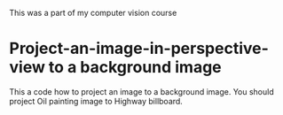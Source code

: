 This was a part of my computer vision course
# Project-an-image-in-perspective-view to a background image
This a code how to project an image to a background image. You should project Oil painting image to Highway billboard. 
